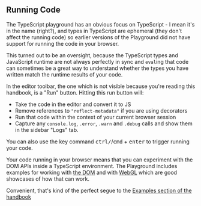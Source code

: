 ## Running Code

The TypeScript playground has an obvious focus on TypeScript - I mean it's in the name (right?), and types in TypeScript are ephemeral (they don't affect the running code) so earlier versions of the Playground did not have support for running the code in your browser.

This turned out to be an oversight, because the TypeScript types and JavaScript runtime are not always perfectly in sync and `eval`ing that code can sometimes be a great way to understand whether the types you have written match the runtime results of your code.

In the editor toolbar, the one which is not visible because you're reading this handbook, is a "Run" button. Hitting this run button will:

- Take the code in the editor and convert it to JS
- Remove references to `"reflect-metadata"` if you are using decorators
- Run that code within the context of your current browser session
- Capture any `console.log`, `.error`, `.warn` and `.debug` calls and show them in the sidebar "Logs" tab.

You can also use the key command <kbd>ctrl/</kbd>/<kbd>cmd</kbd> + <kbd>enter</kbd> to trigger running your code.

Your code running in your browser means that you can experiment with the DOM APIs inside a TypeScript environment. The Playground includes examples for working with [the DOM](https://www.typescriptlang.org/play?useJavaScript=trueq=185#example/typescript-with-web) and with [WebGL](https://www.typescriptlang.org/play/?useJavaScript=trueq=461#example/typescript-with-webgl) which are good showcases of how that can work.

Convenient, that's kind of the perfect segue to the [Examples section of the handbook]()
